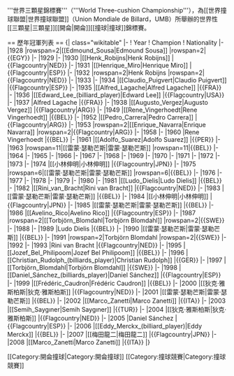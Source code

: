 '''世界三顆星錦標賽'''（'''World Three-cushion Championship'''），為[[世界撞球聯盟|世界撞球聯盟]]（Union Mondiale de Billard，UMB）所舉辦的世界性[[三顆星|三顆星]][[開侖|開侖]][[撞球|撞球]]錦標賽。

== 歷年冠軍列表 ==
{| class="wikitable"
|-
! Year
! Champion
! Nationality
|-
|1928
|rowspan=2|[[Edmound_Sousa|Edmound Sousa]]
|rowspan=2|{{EGY}}
|-
|1929
|-
|1930
|[[Henk_Robijns|Henk Robijns]]
|{{Flagcountry|NED}}
|-
|1931
|[[Henrique_Miro|Henrique Miro]]
|{{Flagcountry|ESP}}
|-
|1932
|rowspan=2|Henk Robijns
|rowspan=2|{{Flagcountry|NED}}
|-
|1933
|-
|1934
|[[Claudio_Puigvert|Claudio Puigvert]]
|{{Flagcountry|ESP}}
|-
|1935
|[[Alfred_Lagache|Alfred Lagache]]
|{{FRA}}
|-
|1936
|[[Edward_Lee_(billiard_player)|Edward Lee]]
|{{Flagcountry|USA}}
|-
|1937
|Alfred Lagache
|{{FRA}}
|-
|1938
|[[Augusto_Vergez|Augusto Vergez]]
|{{Flagcountry|ARG}}
|-
|1949
|[[Rene_Vingerhoedt|Rene Vingerhoedt]]
|{{BEL}}
|-
|1952
|[[Pedro_Carrera|Pedro Carrera]]
|{{Flagcountry|ARG}}
|-
|1953
|rowspan=2|[[Enrique_Navarra|Enrique Navarra]]
|rowspan=2|{{Flagcountry|ARG}}
|-
|1958
|-
|1960
|Rene Vingerhoedt
|{{BEL}}
|-
|1961
|[[Adolfo_Suarez|Adolfo Suarez]]
|{{PER}}
|-
|1963
|rowspan=11|[[雷蒙·瑟勒芒斯|雷蒙·瑟勒芒斯]]
|rowspan=11|{{BEL}}
|-
|1964
|-
|1965
|-
|1966
|-
|1967
|-
|1968 
|-
|1969
|-
|1970 
|-
|1971
|-
|1972
|-
|1973
|-
|1974
|[[小林伸明|小林伸明]]
|{{Flagcountry|JPN}}
|-
|1975
|rowspan=6|[[雷蒙·瑟勒芒斯|雷蒙·瑟勒芒斯]]
|rowspan=6|{{BEL}}
|-
|1976
|-
|1977
|-
|1978
|-
|1979
|-
|1980
|-
|1981
|[[Ludo_Dielis|Ludo Dielis]]
|{{BEL}}
|-
|1982
|[[Rini_van_Bracht|Rini van Bracht]]
|{{Flagcountry|NED}}
|-
|1983
|[[雷蒙·瑟勒芒斯|雷蒙·瑟勒芒斯]]
|{{BEL}}
|-
|1984
|[[小林伸明|小林伸明]]
|{{Flagcountry|JPN}}
|-
|1985
|[[雷蒙·瑟勒芒斯|雷蒙·瑟勒芒斯]]
|{{BEL}}
|-
|1986
|[[Avelino_Rico|Avelino Rico]]
|{{Flagcountry|ESP}}
|-
|1987
|rowspan=2|[[Torbjörn_Blomdahl|Torbjörn Blomdahl]]
|rowspan=2|{{SWE}}
|-
|1988
|-
|1989
|Ludo Dielis
|{{BEL}}
|-
|1990
|[[雷蒙·瑟勒芒斯|雷蒙·瑟勒芒斯]]
|{{BEL}}
|-
|1991
|rowspan=2|Torbjörn Blomdahl
|rowspan=2|{{SWE}}
|-
|1992
|-
|1993
|Rini van Bracht
|{{Flagcountry|NED}}
|-
|1995
|[[Jozef_Bel_Philipoom|Jozef Bel Philipoom]]
|{{BEL}}
|-
|1996 
|[[Christian_Rudolph_(billiards_player)|Christian Rudolph]]
|{{GER}}
|-
|1997
|[[Torbjörn_Blomdahl|Torbjörn Blomdahl]]
|{{SWE}}
|-
|1998
|[[Daniel_Sánchez_(billiards_player)|Daniel Sánchez]]
|{{Flagcountry|ESP}}
|-
|1999
|[[Frédéric_Caudron|Frédéric Caudron]]
|{{BEL}}
|-
|2000
|[[狄克·雅斯柏斯|狄克·雅斯柏斯]]
|{{Flagcountry|NED}}
|-
|2001
|[[雷蒙·瑟勒芒斯|雷蒙·瑟勒芒斯]]
|{{BEL}}
|-
|2002
|[[Marco_Zanetti|Marco Zanetti]]
|{{ITA}}
|-
|2003
|[[Semih_Saygıner|Semih Saygıner]]
|{{TUR}}
|-
|2004
|[[狄克·雅斯柏斯|狄克·雅斯柏斯]]
|{{Flagcountry|NED}}
|-
|2005
|Daniel Sánchez
|{{Flagcountry|ESP}}
|-
|2006
|[[Eddy_Merckx_(billiard_player)|Eddy Merckx]]
|{{BEL}}
|-
|2007
|[[梅田龍二|梅田龍二]]
|{{Flagcountry|JPN}}
|-
|2008
|[[Marco_Zanetti|Marco Zanetti]]
|{{ITA}}
|}

[[Category:開侖撞球|Category:開侖撞球]]
[[Category:撞球競賽|Category:撞球競賽]]